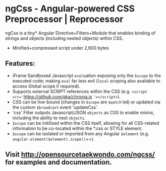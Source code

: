 # ngCss - Angular-powered CSS Preprocessor | Reprocessor
ngCss is a tiny* Angular Directive+Filters+Module that enables binding of strings and objects (including nested objects) within CSS.
* Minified+compressed script under 2,600 bytes

## Features:
* iFrame Sandboxed Javascript `eval`uation exposing only the `$scope` to the executed code; making `eval` far less evil (`local` scoping also available to access Global scope if required).
* Supports external SCRIPT references within the CSS (e.g. `<script src='`https://github.com/gka/chroma.js `'></script>`).
* CSS can be live-bound (changes in `$scope` are `$watch`'ed) or updated via the custom `$broadcast` event 'updateCss'.
* 'css' Filter outputs Javascript/JSON `objects` as CSS to enable mixins, including the ability to nest `objects`.
* `$scope` can be initilized within the CSS itself, allowing for all CSS-related information to be co-located within the *.css or STYLE element.
* `$scope` can be isolated or imported from any Angular `$element` (e.g. `angular.element($element).scope()`++).

## Visit http://opensourcetaekwondo.com/ngcss/ for examples and documentation.
